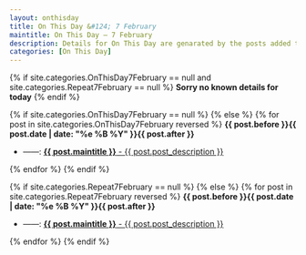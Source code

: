 ```yaml
---
layout: onthisday
title: On This Day &#124; 7 February
maintitle: On This Day — 7 February
description: Details for On This Day are genarated by the posts added to the website so the content is subject to changes/updates over time.
categories: [On This Day]
---
```


{% if site.categories.OnThisDay7February == null and site.categories.Repeat7February == null %}
<strong>Sorry no known details for today</strong>
{% endif %}

{% if site.categories.OnThisDay7February == null %}
{% else %}
{% for post in site.categories.OnThisDay7February reversed %}
<strong>{{ post.before }}{{ post.date | date: "%e %B %Y" }}{{ post.after }}</strong>
<ul>
<li> ——: <a class="{{ post.class }}" href="{{ post.url }}"><strong>{{ post.maintitle }}</strong> - {{ post.post_description }}</a></li>
</ul>
{% endfor %}
{% endif %}

{% if site.categories.Repeat7February == null %}
{% else %}
{% for post in site.categories.Repeat7February reversed %}
<strong>{{ post.before }}{{ post.date | date: "%e %B %Y" }}{{ post.after }}</strong>
<ul>
<li> ——: <a class="{{ post.class }}" href="{{ post.url }}"><strong>{{ post.maintitle }}</strong> - {{ post.post_description }}</a></li>
</ul>
{% endfor %}
{% endif %}
